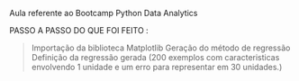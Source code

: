 Aula referente ao Bootcamp Python Data Analytics

PASSO A PASSO DO QUE FOI FEITO :

> Importação da biblioteca Matplotlib
> Geração do método de regressão
> Definição da regressão gerada (200 exemplos com caracteristicas envolvendo 1 unidade e um erro para representar em 30 unidades.)
